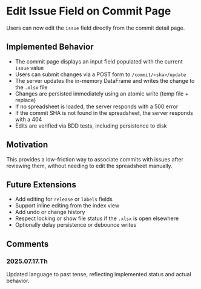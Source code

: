 # Edit Issue Field on Commit Page

Users can now edit the `issue` field directly from the commit detail page.

## Implemented Behavior

- The commit page displays an input field populated with the current `issue` value
- Users can submit changes via a POST form to `/commit/<sha>/update`
- The server updates the in-memory DataFrame and writes the change to the `.xlsx` file
- Changes are persisted immediately using an atomic write (temp file + replace)
- If no spreadsheet is loaded, the server responds with a 500 error
- If the commit SHA is not found in the spreadsheet, the server responds with a 404
- Edits are verified via BDD tests, including persistence to disk

## Motivation

This provides a low-friction way to associate commits with issues after reviewing them,
without needing to edit the spreadsheet manually.

## Future Extensions

- Add editing for `release` or `labels` fields
- Support inline editing from the index view
- Add undo or change history
- Respect locking or show file status if the `.xlsx` is open elsewhere
- Optionally delay persistence or debounce writes

## Comments

### 2025.07.17.Th

Updated language to past tense, reflecting implemented status and actual behavior.